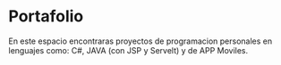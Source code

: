 # Portafolio
En este espacio encontraras proyectos de programacion personales en lenguajes como: C#, JAVA (con JSP y Servelt) y de APP Moviles.
